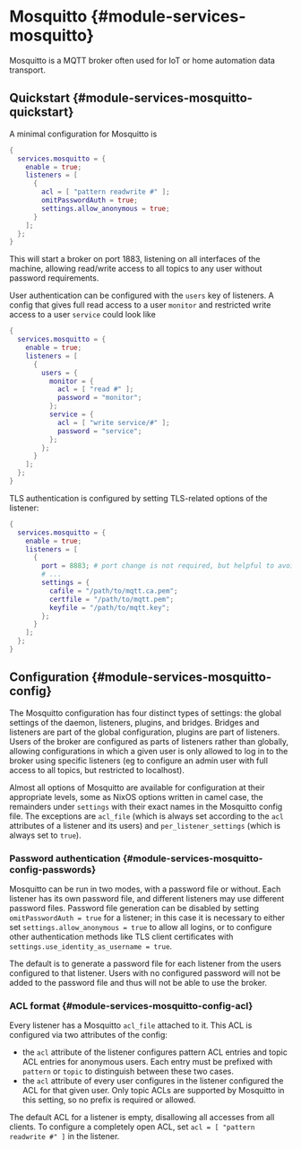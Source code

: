 # Mosquitto {#module-services-mosquitto}

Mosquitto is a MQTT broker often used for IoT or home automation data transport.

## Quickstart {#module-services-mosquitto-quickstart}

A minimal configuration for Mosquitto is

```nix
{
  services.mosquitto = {
    enable = true;
    listeners = [
      {
        acl = [ "pattern readwrite #" ];
        omitPasswordAuth = true;
        settings.allow_anonymous = true;
      }
    ];
  };
}
```

This will start a broker on port 1883, listening on all interfaces of the machine, allowing
read/write access to all topics to any user without password requirements.

User authentication can be configured with the `users` key of listeners. A config that gives
full read access to a user `monitor` and restricted write access to a user `service` could look
like

```nix
{
  services.mosquitto = {
    enable = true;
    listeners = [
      {
        users = {
          monitor = {
            acl = [ "read #" ];
            password = "monitor";
          };
          service = {
            acl = [ "write service/#" ];
            password = "service";
          };
        };
      }
    ];
  };
}
```

TLS authentication is configured by setting TLS-related options of the listener:

```nix
{
  services.mosquitto = {
    enable = true;
    listeners = [
      {
        port = 8883; # port change is not required, but helpful to avoid mistakes
        # ...
        settings = {
          cafile = "/path/to/mqtt.ca.pem";
          certfile = "/path/to/mqtt.pem";
          keyfile = "/path/to/mqtt.key";
        };
      }
    ];
  };
}
```

## Configuration {#module-services-mosquitto-config}

The Mosquitto configuration has four distinct types of settings:
the global settings of the daemon, listeners, plugins, and bridges.
Bridges and listeners are part of the global configuration, plugins are part of listeners.
Users of the broker are configured as parts of listeners rather than globally, allowing
configurations in which a given user is only allowed to log in to the broker using specific
listeners (eg to configure an admin user with full access to all topics, but restricted to
localhost).

Almost all options of Mosquitto are available for configuration at their appropriate levels, some
as NixOS options written in camel case, the remainders under `settings` with their exact names in
the Mosquitto config file. The exceptions are `acl_file` (which is always set according to the
`acl` attributes of a listener and its users) and `per_listener_settings` (which is always set to
`true`).

### Password authentication {#module-services-mosquitto-config-passwords}

Mosquitto can be run in two modes, with a password file or without. Each listener has its own
password file, and different listeners may use different password files. Password file generation
can be disabled by setting `omitPasswordAuth = true` for a listener; in this case it is necessary
to either set `settings.allow_anonymous = true` to allow all logins, or to configure other
authentication methods like TLS client certificates with `settings.use_identity_as_username = true`.

The default is to generate a password file for each listener from the users configured to that
listener. Users with no configured password will not be added to the password file and thus
will not be able to use the broker.

### ACL format {#module-services-mosquitto-config-acl}

Every listener has a Mosquitto `acl_file` attached to it. This ACL is configured via two
attributes of the config:

  * the `acl` attribute of the listener configures pattern ACL entries and topic ACL entries
    for anonymous users. Each entry must be prefixed with `pattern` or `topic` to distinguish
    between these two cases.
  * the `acl` attribute of every user configures in the listener configured the ACL for that
    given user. Only topic ACLs are supported by Mosquitto in this setting, so no prefix is
    required or allowed.

The default ACL for a listener is empty, disallowing all accesses from all clients. To configure
a completely open ACL, set `acl = [ "pattern readwrite #" ]` in the listener.
